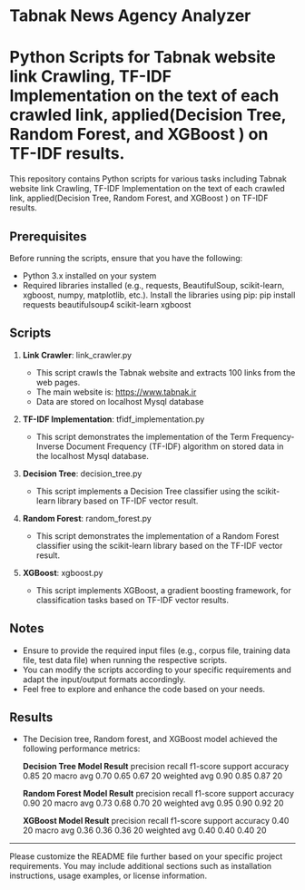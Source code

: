 
# Tabnak News Agency Analyzer 

# Python Scripts for Tabnak website link Crawling, TF-IDF Implementation on the text of each crawled link, applied(Decision Tree, Random Forest, and XGBoost ) on TF-IDF results.
 
This repository contains Python scripts for various tasks including Tabnak website link Crawling, TF-IDF Implementation on the text of each crawled link, applied(Decision Tree, Random Forest, and XGBoost ) on TF-IDF results.
 
## Prerequisites 
 
Before running the scripts, ensure that you have the following: 
 
- Python 3.x installed on your system 
- Required libraries installed (e.g., requests, BeautifulSoup, scikit-learn, xgboost, numpy, matplotlib, etc.). Install the libraries using pip:
pip install requests beautifulsoup4 scikit-learn xgboost
## Scripts 
 
1. **Link Crawler**:  link_crawler.py  
   - This script crawls the Tabnak website and extracts 100 links from the web pages. 
   - The main website is: https://www.tabnak.ir
   - Data are stored on localhost Mysql database
 
2. **TF-IDF Implementation**:  tfidf_implementation.py  
   - This script demonstrates the implementation of the Term Frequency-Inverse Document Frequency (TF-IDF) algorithm
   	on stored data in  the localhost Mysql database.
 
3. **Decision Tree**:  decision_tree.py  
   - This script implements a Decision Tree classifier using the scikit-learn library 
   	based on TF-IDF vector result.
 
4. **Random Forest**:  random_forest.py  
   - This script demonstrates the implementation of a Random Forest classifier using the scikit-learn library
      	based on the TF-IDF vector result.
 
5. **XGBoost**:  xgboost.py  
   - This script implements XGBoost, a gradient boosting framework, for classification tasks
      	based on TF-IDF vector results.
 
## Notes 
 
- Ensure to provide the required input files (e.g., corpus file, training data file, test data file) when running the respective scripts. 
- You can modify the scripts according to your specific requirements and adapt the input/output formats accordingly. 
- Feel free to explore and enhance the code based on your needs. 
 
 
## Results
- The Decision tree, Random forest, and XGBoost model achieved the following performance metrics:

	**Decision Tree Model Result**
				precision	recall	  f1-score	support
		   accuracy                                 0.85           20
                   macro avg          0.70       0.65       0.67           20
                   weighted avg       0.90       0.85       0.87           20

	**Random Forest Model Result**
				precision	recall	  f1-score	support
		   accuracy                                 0.90           20
                   macro avg          0.73       0.68       0.70           20
                   weighted avg       0.95       0.90       0.92           20

	**XGBoost Model Result**
				precision	recall	  f1-score	support
		   accuracy                                 0.40           20
                   macro avg          0.36       0.36       0.36           20
                   weighted avg       0.40       0.40       0.40           20

--- 
 
Please customize the README file further based on your specific project requirements. You may include additional sections such as installation instructions, usage examples, or license information.
